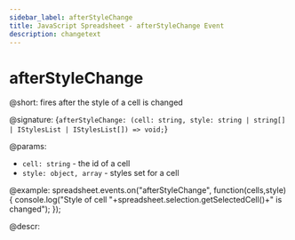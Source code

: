 ```yaml
---
sidebar_label: afterStyleChange
title: JavaScript Spreadsheet - afterStyleChange Event
description: changetext
---
```


# afterStyleChange

@short: fires after the style of a cell is changed

@signature: {`afterStyleChange: (cell: string, style: string | string[] | IStylesList | IStylesList[]) => void;`}

@params:
- `cell: string` - the id of a cell
- `style: object, array` - styles set for a cell

@example:
spreadsheet.events.on("afterStyleChange", function(cells,style){
 console.log("Style of cell "+spreadsheet.selection.getSelectedCell()+" is changed");
});

@descr:
